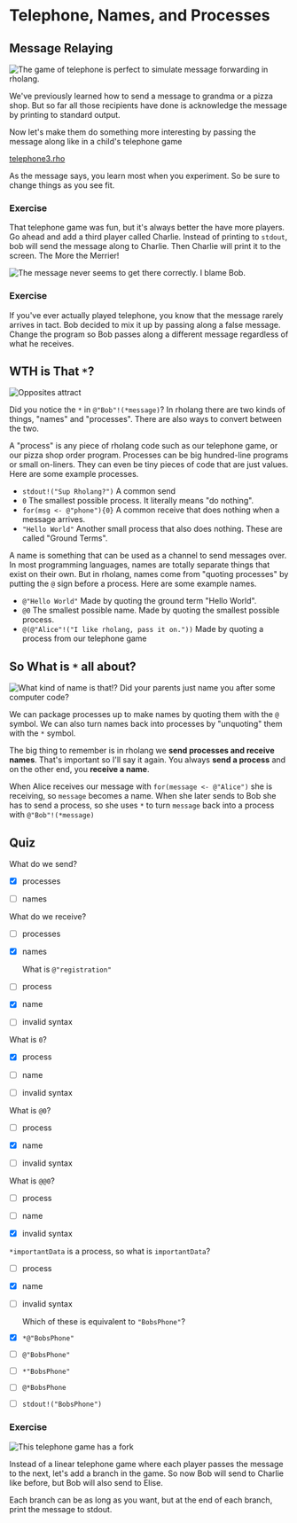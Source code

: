 # Telephone, Names, and Processes

## Message Relaying


![The game of telephone is perfect to simulate message forwarding in rholang.](telephone.png)



We've previously learned how to send a message to grandma or a pizza shop. But so far all those recipients have done is acknowledge the message by printing to standard output.

Now let's make them do something more interesting by passing the message along like in a child's telephone game

[telephone3.rho](telephone3.rho)

As the message says, you learn most when you experiment. So be sure to change things as you see fit.

### Exercise

That telephone game was fun, but it's always better the have more players. Go ahead and add a third player called Charlie. Instead of printing to `stdout`, bob will send the message along to Charlie. Then Charlie will print it to the screen. The More the Merrier!



![The message never seems to get there correctly. I blame Bob.](telephoneChangedMessage.png)



### Exercise
If you've ever actually played telephone, you know that the message rarely arrives in tact. Bob decided to mix it up by passing along a false message. Change the program so Bob passes along a different message regardless of what he receives.


## WTH is That `*`?

![Opposites attract](inverse.png)

Did you notice the `*` in `@"Bob"!(*message)`? In rholang there are two kinds of things, "names" and "processes". There are also ways to convert between the two.

<!-- TODO: Maybe an illustration of arrows labeled * and @ would be better here? -->

A "process" is any piece of rholang code such as our telephone game, or our pizza shop order program. Processes can be big hundred-line programs or small on-liners. They can even be tiny pieces of code that are just values.  Here are some example processes.

 - `stdout!("Sup Rholang?")` A common send
 - `0` The smallest possible process. It literally means "do nothing".
 - `for(msg <- @"phone"){0}` A common receive that does nothing when a message arrives.
 - `"Hello World"` Another small process that also does nothing. These are called "Ground Terms".


A name is something that can be used as a channel to send messages over. In most programming languages, names are totally separate things that exist on their own. But in rholang, names come from "quoting processes" by putting the `@` sign before a process. Here are some example names.

 - `@"Hello World"` Made by quoting the ground term "Hello World".
 - `@0` The smallest possible name. Made by quoting the smallest possible process.
 - `@(@"Alice"!("I like rholang, pass it on."))` Made by quoting a process from our telephone game




## So What is `*` all about?


![What kind of name is that!? Did your parents just name you after some computer code?](myNameIs.png)

We can package processes up to make names by quoting them with the `@` symbol. We can also turn names back into processes by "unquoting" them with the `*` symbol.

The big thing to remember is in rholang we <strong>send processes and receive names</strong>. That's important so I'll say it again. You always <strong>send a process</strong> and on the other end, you <strong>receive a name</strong>.

When Alice receives our message with `for(message <- @"Alice")` she is receiving, so `message` becomes a name. When she later sends to Bob she has to send a process, so she uses `*` to turn `message` back into a process with `@"Bob"!(*message)`



## Quiz

What do we send?
- [x] processes
- [ ] names



What do we receive?
- [ ] processes
- [x] names



  What is `@"registration"`
- [ ] process
- [x] name
- [ ] invalid syntax




What is `0`?
- [x] process
- [ ] name
- [ ] invalid syntax



What is `@0`?
- [ ] process
- [x] name
- [ ] invalid syntax




What is `@@0`?
- [ ] process
- [ ] name
- [x] invalid syntax



`*importantData` is a process, so what is `importantData`?
- [ ] process
- [x] name
- [ ] invalid syntax



  Which of these is equivalent to `"BobsPhone"`?
- [x] `*@"BobsPhone"`
- [ ] `@"BobsPhone"`
- [ ] `*"BobsPhone"`
- [ ] `@*BobsPhone`
- [ ] `stdout!("BobsPhone")`



### Exercise

![This telephone game has a fork](telephoneFork.png)

Instead of a linear telephone game where each player passes the message to the next, let's add a branch in the game. So now Bob will send to Charlie like before, but Bob will also send to Elise.

Each branch can be as long as you want, but at the end of each branch, print the message to stdout.

